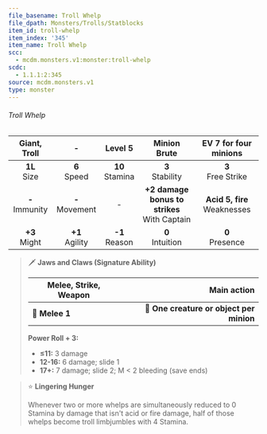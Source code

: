 ```yaml
---
file_basename: Troll Whelp
file_dpath: Monsters/Trolls/Statblocks
item_id: troll-whelp
item_index: '345'
item_name: Troll Whelp
scc:
  - mcdm.monsters.v1:monster:troll-whelp
scdc:
  - 1.1.1:2:345
source: mcdm.monsters.v1
type: monster
---
```


###### Troll Whelp

|    Giant, Troll     |          -          |       Level 5       |                   Minion Brute                   |      EV 7 for four minions       |
| :-----------------: | :-----------------: | :-----------------: | :----------------------------------------------: | :------------------------------: |
|  **1L**<br/> Size   |  **6**<br/> Speed   | **10**<br/> Stamina |               **3**<br/> Stability               |      **3**<br/> Free Strike      |
| **-**<br/> Immunity | **-**<br/> Movement |          -          | **+2 damage bonus to strikes**<br/> With Captain | **Acid 5, fire**<br/> Weaknesses |
|  **+3**<br/> Might  | **+1**<br/> Agility | **-1**<br/> Reason  |               **0**<br/> Intuition               |       **0**<br/> Presence        |

<!-- -->
> 🗡 **Jaws and Claws (Signature Ability)**
>
> | **Melee, Strike, Weapon** |                          **Main action** |
> | ------------------------- | ---------------------------------------: |
> | **📏 Melee 1**            | **🎯 One creature or object per minion** |
>
> **Power Roll + 3:**
>
> - **≤11:** 3 damage
> - **12-16:** 6 damage; slide 1
> - **17+:** 7 damage; slide 2; M < 2 bleeding (save ends)

<!-- -->
> ⭐️ **Lingering Hunger**
>
> Whenever two or more whelps are simultaneously reduced to 0 Stamina by damage that isn't acid or fire damage, half of those whelps become troll limbjumbles with 4 Stamina.
